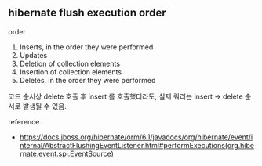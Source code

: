 ## hibernate flush execution order

order
1. Inserts, in the order they were performed
2. Updates
3. Deletion of collection elements
4. Insertion of collection elements
5. Deletes, in the order they were performed

코드 순서상 delete 호출 후 insert 를 호출했더라도, 실제 쿼리는 insert -> delete 순서로 발생될 수 있음.

reference
- https://docs.jboss.org/hibernate/orm/6.1/javadocs/org/hibernate/event/internal/AbstractFlushingEventListener.html#performExecutions(org.hibernate.event.spi.EventSource)